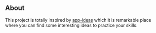 ## About

This project is totally inspired by [app-ideas](https://github.com/florinpop17/app-ideas) which it is remarkable place where you can find some interesting ideas to practice your skills.
